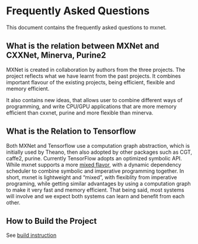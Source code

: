 Frequently Asked Questions
========================
This document contains the frequently asked questions to mxnet.


What is the relation between MXNet and CXXNet, Minerva, Purine2
---------------------------------------------------------------
MXNet is created in collaboration by authors from the three projects.
The project reflects what we have learnt from the past projects.
It combines important flavour of the existing projects, being
efficient, flexible and memory efficient.

It also contains new ideas, that allows user to combine different
ways of programming, and write CPU/GPU applications that are more
memory efficient than cxxnet, purine and more flexible than minerva.


What is the Relation to Tensorflow
----------------------------------
Both MXNet and Tensorflow use a computation graph abstraction, which is initially used by Theano, then also adopted by other packages such as CGT, caffe2, purine. Currently TensorFlow adopts an optimized symbolic API. While mxnet supports a more [mixed flavor](https://mxnet.readthedocs.org/en/latest/program_model.html), with a dynamic dependency scheduler to combine symbolic and imperative programming together. 
In short, mxnet is lightweight and “mixed”, with flexiblity from imperative programing, while getting similar advantages by using a computation graph to make it very fast and memory efficient. That being said, most systems will involve and we expect both systems can learn and benefit from each other.


How to Build the Project
------------------------
See [build instruction](build.md)
